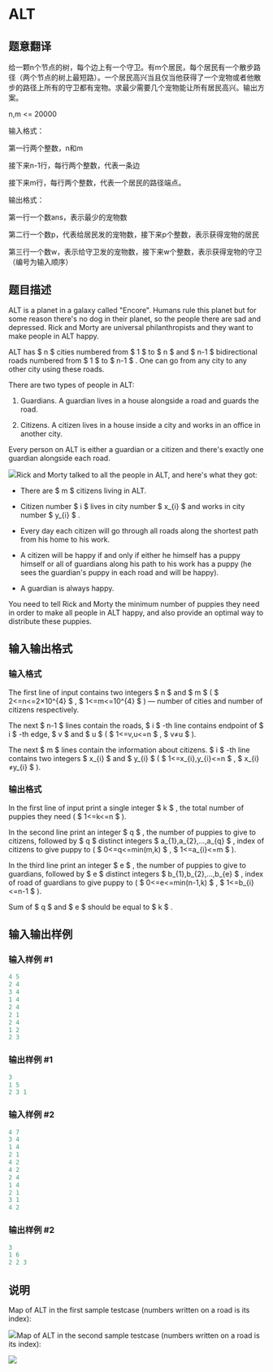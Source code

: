 # ALT

## 题意翻译

给一颗n个节点的树，每个边上有一个守卫。有m个居民，每个居民有一个散步路径（两个节点的树上最短路）。一个居民高兴当且仅当他获得了一个宠物或者他散步的路径上所有的守卫都有宠物。求最少需要几个宠物能让所有居民高兴。输出方案。

n,m <= 20000

输入格式：

第一行两个整数，n和m

接下来n-1行，每行两个整数，代表一条边

接下来m行，每行两个整数，代表一个居民的路径端点。

输出格式：

第一行一个数ans，表示最少的宠物数

第二行一个数p，代表给居民发的宠物数，接下来p个整数，表示获得宠物的居民

第三行一个数w，表示给守卫发的宠物数，接下来w个整数，表示获得宠物的守卫（编号为输入顺序）

## 题目描述

ALT is a planet in a galaxy called "Encore". Humans rule this planet but for some reason there's no dog in their planet, so the people there are sad and depressed. Rick and Morty are universal philanthropists and they want to make people in ALT happy.

ALT has $ n $ cities numbered from $ 1 $ to $ n $ and $ n-1 $ bidirectional roads numbered from $ 1 $ to $ n-1 $ . One can go from any city to any other city using these roads.

There are two types of people in ALT:

1. Guardians. A guardian lives in a house alongside a road and guards the road.

2. Citizens. A citizen lives in a house inside a city and works in an office in another city.

Every person on ALT is either a guardian or a citizen and there's exactly one guardian alongside each road.

![](https://cdn.luogu.com.cn/upload/vjudge_pic/CF786E/98823384a51131ca904b345eb24e1dfd63229a39.png)Rick and Morty talked to all the people in ALT, and here's what they got:

- There are $ m $ citizens living in ALT.

- Citizen number $ i $ lives in city number $ x_{i} $ and works in city number $ y_{i} $ .

- Every day each citizen will go through all roads along the shortest path from his home to his work.

- A citizen will be happy if and only if either he himself has a puppy himself or all of guardians along his path to his work has a puppy (he sees the guardian's puppy in each road and will be happy).

- A guardian is always happy.

You need to tell Rick and Morty the minimum number of puppies they need in order to make all people in ALT happy, and also provide an optimal way to distribute these puppies.

## 输入输出格式

### 输入格式

The first line of input contains two integers $ n $ and $ m $ ( $ 2<=n<=2×10^{4} $ , $ 1<=m<=10^{4} $ ) — number of cities and number of citizens respectively.

The next $ n-1 $ lines contain the roads, $ i $ -th line contains endpoint of $ i $ -th edge, $ v $ and $ u $ ( $ 1<=v,u<=n $ , $ v≠u $ ).

The next $ m $ lines contain the information about citizens. $ i $ -th line contains two integers $ x_{i} $ and $ y_{i} $ ( $ 1<=x_{i},y_{i}<=n $ , $ x_{i}≠y_{i} $ ).

### 输出格式

In the first line of input print a single integer $ k $ , the total number of puppies they need ( $ 1<=k<=n $ ).

In the second line print an integer $ q $ , the number of puppies to give to citizens, followed by $ q $ distinct integers $ a_{1},a_{2},...,a_{q} $ , index of citizens to give puppy to ( $ 0<=q<=min(m,k) $ , $ 1<=a_{i}<=m $ ).

In the third line print an integer $ e $ , the number of puppies to give to guardians, followed by $ e $ distinct integers $ b_{1},b_{2},...,b_{e} $ , index of road of guardians to give puppy to ( $ 0<=e<=min(n-1,k) $ , $ 1<=b_{i}<=n-1 $ ).

Sum of $ q $ and $ e $ should be equal to $ k $ .

## 输入输出样例

### 输入样例 #1

```cpp
4 5
2 4
3 4
1 4
2 4
2 1
2 4
1 2
2 3

```
### 输出样例 #1

```cpp
3
1 5 
2 3 1 

```
### 输入样例 #2

```cpp
4 7
3 4
1 4
2 1
4 2
4 2
2 4
1 4
2 1
3 1
4 2

```
### 输出样例 #2

```cpp
3
1 6 
2 2 3 

```
## 说明

Map of ALT in the first sample testcase (numbers written on a road is its index):

![](https://cdn.luogu.com.cn/upload/vjudge_pic/CF786E/7a9e6fa1daa23b80f01b793c79a6a9d57b816dca.png)Map of ALT in the second sample testcase (numbers written on a road is its index):

![](https://cdn.luogu.com.cn/upload/vjudge_pic/CF786E/4dd536a81d1bc8f835994567a99f1287412e7178.png)

